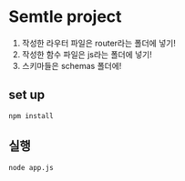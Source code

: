 # Semtle project

1. 작성한 라우터 파일은 router라는 폴더에 넣기!
2. 작성한 함수 파일은 js라는 폴더에 넣기!
3. 스키마들은 schemas 폴더에!

## set up
```
npm install
```

## 실행
```
node app.js
```
